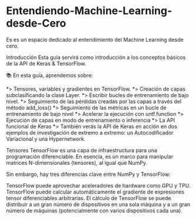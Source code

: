 # Entendiendo-Machine-Learning-desde-Cero
Es es un espacio dedicado al entendimiento del Machine Learning desde cero.

Introducción
Esta guía servirá como introducción a los conceptos básicos de la API de Keras & TensorFlow.

📚 En esta guía, aprendemos sobre:

*> Tensores, variables y gradientes en TensorFlow.
*> Creación de capas subclasificando la clase Layer.
*> Escribir bucles de entrenamiento de bajo nivel.
*> Seguimiento de las pérdidas creadas por las capas a través del método add_loss()
*> Seguimiento de las métricas en un bucle de entrenamiento de bajo nivel
*> Acelerar la ejecución con untf.function
*> Ejecución de capas en modo de entrenamiento o inferencia
*> La API funcional de Keras
*> También verás la API de Keras en acción en dos ejemplos de investigación de extremo a extremo: un Autocodificador Variacional y una Hypernetwork.


Tensores
TensorFlow es una capa de infraestructura para una programación diferenciable. En esencia, es un marco para manipular matrices N-dimensionales (tensores), al igual que NumPy.

Sin embargo, hay tres diferencias clave entre NumPy y TensorFlow:

TensorFlow puede aprovechar aceleradores de hardware como GPU y TPU.
TensorFlow puede calcular automáticamente el gradiente de expresiones tensor diferenciables arbitrarias.
El cálculo de TensorFlow se puede distribuir a un gran número de dispositivos en una sola máquina y a un gran número de máquinas (potencialmente con varios dispositivos cada una).
